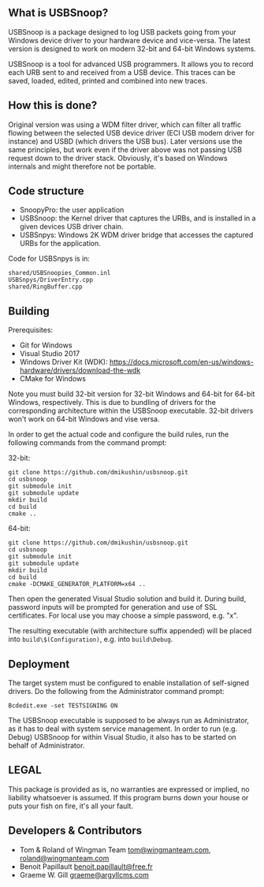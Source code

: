 ## What is USBSnoop?

USBSnoop is a package designed to log USB packets going from your Windows device driver to your hardware device and vice-versa. The latest version is designed to work on modern 32-bit and 64-bit Windows systems.

USBSnoop is a tool for advanced USB programmers. It allows you to record each URB sent to and received from a USB device. This traces can be saved, loaded, edited, printed and combined into new traces.

## How this is done?

Original version was using a WDM filter driver, which can filter all traffic flowing between the selected USB device driver (ECI USB modem driver for instance) and USBD (which drivers the USB bus). Later versions use the same principles, but work even if the driver above was not passing USB request down to the driver stack. Obviously, it's based on Windows internals and might therefore not be portable.

## Code structure

 * SnoopyPro: the user application
 * USBSnoop: the Kernel driver that captures the URBs, and is installed in a given devices USB driver chain.
 * USBSnpys: Windows 2K WDM driver bridge that accesses the captured URBs for the application.

Code for USBSnpys is in:

```
shared/USBSnoopies_Common.inl
USBSnpys/DriverEntry.cpp
shared/RingBuffer.cpp
```

## Building

Prerequisites:

 * Git for Windows
 * Visual Studio 2017
 * Windows Driver Kit (WDK): https://docs.microsoft.com/en-us/windows-hardware/drivers/download-the-wdk
 * CMake for Windows

Note you must build 32-bit version for 32-bit Windows and 64-bit for 64-bit Windows, respectively. This is due to bundling of drivers for the corresponding architecture within the USBSnoop executable. 32-bit drivers won't work on 64-bit Windows and vise versa.

In order to get the actual code and configure the build rules, run the following commands from the command prompt:

32-bit:

```
git clone https://github.com/dmikushin/usbsnoop.git
cd usbsnoop
git submodule init
git submodule update
mkdir build
cd build
cmake ..
```

64-bit:

```
git clone https://github.com/dmikushin/usbsnoop.git
cd usbsnoop
git submodule init
git submodule update
mkdir build
cd build
cmake -DCMAKE_GENERATOR_PLATFORM=x64 ..
```

Then open the generated Visual Studio solution and build it. During build, password inputs will be prompted for generation and use of SSL certificates. For local use you may choose a simple password, e.g. "x".

The resulting executable (with architecture suffix appended) will be placed into `build\$(Configuration)`, e.g. into `build\Debug`.

## Deployment

The target system must be configured to enable installation of self-signed drivers. Do the following from the Administrator command prompt:

```
Bcdedit.exe -set TESTSIGNING ON
```

The USBSnoop executable is supposed to be always run as Administrator, as it has to deal with system service management. In order to run (e.g. Debug) USBSnoop for within Visual Studio, it also has to be started on behalf of Administrator. 

## LEGAL

This package is provided as is, no warranties are expressed or implied, no liability whatsoever is assumed. If this program burns down your house or puts your fish on fire, it's all your fault.

## Developers & Contributors

 * Tom & Roland of Wingman Team <tom@wingmanteam.com>, <roland@wingmanteam.com>
 * Benoit Papillault <benoit.papillault@free.fr>
 * Graeme W. Gill <graeme@argyllcms.com>

